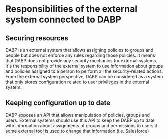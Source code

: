 # Responsibilities of the external system connected to DABP

## Securing resources
DABP is an external system that allows assigning policies to groups and people but does not enforce any rules regarding those policies.
It means that DABP does not provide any security mechanics for external systems.
It's the responsibility of the external system to use information about groups and policies assigned to a person to perform all the security-related actions.
From the external system perspective, DABP can be considered as a system that only stores configuration related to user privileges in the external system.

## Keeping configuration up to date
DABP exposes an API that allows manipulation of policies, groups and users.
External systems should use this API to keep the DABP up to date with information about assignments of groups and permissions to users if some external tool is used to change that information (i.e. Salesforce)
